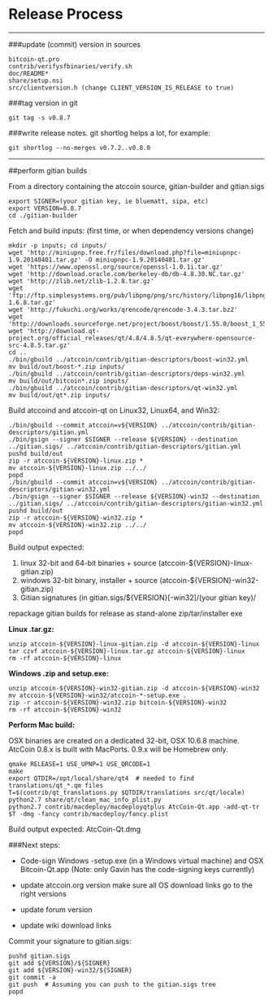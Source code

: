 Release Process
====================

* * *

###update (commit) version in sources


	bitcoin-qt.pro
	contrib/verifysfbinaries/verify.sh
	doc/README*
	share/setup.nsi
	src/clientversion.h (change CLIENT_VERSION_IS_RELEASE to true)

###tag version in git

	git tag -s v0.8.7

###write release notes. git shortlog helps a lot, for example:

	git shortlog --no-merges v0.7.2..v0.8.0

* * *

##perform gitian builds

 From a directory containing the atccoin source, gitian-builder and gitian.sigs
  
	export SIGNER=(your gitian key, ie bluematt, sipa, etc)
	export VERSION=0.8.7
	cd ./gitian-builder

 Fetch and build inputs: (first time, or when dependency versions change)

	mkdir -p inputs; cd inputs/
	wget 'http://miniupnp.free.fr/files/download.php?file=miniupnpc-1.9.20140401.tar.gz' -O miniupnpc-1.9.20140401.tar.gz'
	wget 'https://www.openssl.org/source/openssl-1.0.1i.tar.gz'
	wget 'http://download.oracle.com/berkeley-db/db-4.8.30.NC.tar.gz'
	wget 'http://zlib.net/zlib-1.2.8.tar.gz'
	wget 'ftp://ftp.simplesystems.org/pub/libpng/png/src/history/libpng16/libpng-1.6.8.tar.gz'
	wget 'http://fukuchi.org/works/qrencode/qrencode-3.4.3.tar.bz2'
	wget 'http://downloads.sourceforge.net/project/boost/boost/1.55.0/boost_1_55_0.tar.bz2'
	wget 'http://download.qt-project.org/official_releases/qt/4.8/4.8.5/qt-everywhere-opensource-src-4.8.5.tar.gz'
	cd ..
	./bin/gbuild ../atccoin/contrib/gitian-descriptors/boost-win32.yml
	mv build/out/boost-*.zip inputs/
	./bin/gbuild ../atccoin/contrib/gitian-descriptors/deps-win32.yml
	mv build/out/bitcoin*.zip inputs/
	./bin/gbuild ../atccoin/contrib/gitian-descriptors/qt-win32.yml
	mv build/out/qt*.zip inputs/

 Build atccoind and atccoin-qt on Linux32, Linux64, and Win32:
  
	./bin/gbuild --commit atccoin=v${VERSION} ../atccoin/contrib/gitian-descriptors/gitian.yml
	./bin/gsign --signer $SIGNER --release ${VERSION} --destination ../gitian.sigs/ ../atccoin/contrib/gitian-descriptors/gitian.yml
	pushd build/out
	zip -r atccoin-${VERSION}-linux.zip *
	mv atccoin-${VERSION}-linux.zip ../../
	popd
	./bin/gbuild --commit atccoin=v${VERSION} ../atccoin/contrib/gitian-descriptors/gitian-win32.yml
	./bin/gsign --signer $SIGNER --release ${VERSION}-win32 --destination ../gitian.sigs/ ../atccoin/contrib/gitian-descriptors/gitian-win32.yml
	pushd build/out
	zip -r atccoin-${VERSION}-win32.zip *
	mv atccoin-${VERSION}-win32.zip ../../
	popd

  Build output expected:

  1. linux 32-bit and 64-bit binaries + source (atccoin-${VERSION}-linux-gitian.zip)
  2. windows 32-bit binary, installer + source (atccoin-${VERSION}-win32-gitian.zip)
  3. Gitian signatures (in gitian.sigs/${VERSION}[-win32]/(your gitian key)/

repackage gitian builds for release as stand-alone zip/tar/installer exe

**Linux .tar.gz:**

	unzip atccoin-${VERSION}-linux-gitian.zip -d atccoin-${VERSION}-linux
	tar czvf atccoin-${VERSION}-linux.tar.gz atccoin-${VERSION}-linux
	rm -rf atccoin-${VERSION}-linux

**Windows .zip and setup.exe:**

	unzip atccoin-${VERSION}-win32-gitian.zip -d atccoin-${VERSION}-win32
	mv atccoin-${VERSION}-win32/atccoin-*-setup.exe .
	zip -r atccoin-${VERSION}-win32.zip bitcoin-${VERSION}-win32
	rm -rf atccoin-${VERSION}-win32

**Perform Mac build:**

  OSX binaries are created on a dedicated 32-bit, OSX 10.6.8 machine.
  AtcCoin 0.8.x is built with MacPorts.  0.9.x will be Homebrew only.

	qmake RELEASE=1 USE_UPNP=1 USE_QRCODE=1
	make
	export QTDIR=/opt/local/share/qt4  # needed to find translations/qt_*.qm files
	T=$(contrib/qt_translations.py $QTDIR/translations src/qt/locale)
	python2.7 share/qt/clean_mac_info_plist.py
	python2.7 contrib/macdeploy/macdeployqtplus AtcCoin-Qt.app -add-qt-tr $T -dmg -fancy contrib/macdeploy/fancy.plist

 Build output expected: AtcCoin-Qt.dmg

###Next steps:

* Code-sign Windows -setup.exe (in a Windows virtual machine) and
  OSX Bitcoin-Qt.app (Note: only Gavin has the code-signing keys currently)

* update atccoin.org version
  make sure all OS download links go to the right versions

* update forum version

* update wiki download links

Commit your signature to gitian.sigs:

	pushd gitian.sigs
	git add ${VERSION}/${SIGNER}
	git add ${VERSION}-win32/${SIGNER}
	git commit -a
	git push  # Assuming you can push to the gitian.sigs tree
	popd

